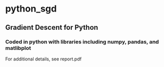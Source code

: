 # python_sgd
## Gradient Descent for Python
### Coded in python with libraries including numpy, pandas, and matlibplot
For additional details, see report.pdf
